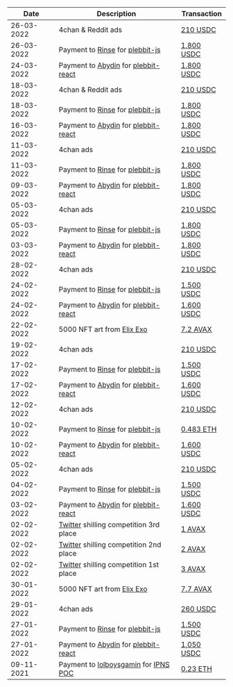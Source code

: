 | Date | Description | Transaction |
| --- | --- | --- |
| 26-03-2022 | 4chan & Reddit ads | [210 USDC](https://snowtrace.io/tx/0xbdf2a280b2251b8cc7328eb3ece4b73e42048fae68ea6de8802497872afc0936)
| 26-03-2022 | Payment to [Rinse](https://github.com/Rinse12) for [plebbit-js](https://github.com/plebbit/plebbit-js/commit/ba181ca4e357874dfe9570bcfd635f4a3ef96d18) | [1,800 USDC](https://snowtrace.io/tx/0xb3db1a416618981ea7a08b530cb48abe928d151550793408031923f8b6e24617)
| 24-03-2022 | Payment to [Abydin](https://github.com/Abydin) for [plebbit-react](https://github.com/plebbit/plebbit-react/commit/848069f95641dd05c0d6dcde163bd5e6bf428edb) | [1,800 USDC](https://snowtrace.io/tx/0xb3db1a416618981ea7a08b530cb48abe928d151550793408031923f8b6e24617)
| 18-03-2022 | 4chan & Reddit ads | [210 USDC](https://snowtrace.io/tx/0xb3db1a416618981ea7a08b530cb48abe928d151550793408031923f8b6e24617)
| 18-03-2022 | Payment to [Rinse](https://github.com/Rinse12) for [plebbit-js](https://github.com/plebbit/plebbit-js/commit/2ffd160fa8405bdbfb539990c157f6fd3e13a998) | [1,800 USDC](https://snowtrace.io/tx/0xb3db1a416618981ea7a08b530cb48abe928d151550793408031923f8b6e24617)
| 16-03-2022 | Payment to [Abydin](https://github.com/Abydin) for [plebbit-react](https://github.com/plebbit/plebbit-react/commit/d20aae9ec2f78ae3248acd03aee6cf74072087e4) | [1,800 USDC](https://snowtrace.io/tx/0xb3db1a416618981ea7a08b530cb48abe928d151550793408031923f8b6e24617)
| 11-03-2022 | 4chan ads | [210 USDC](https://snowtrace.io/tx/0xb462e9b073bfe3bc9ae2b3affa5dac4514785412dbc56f111326ae8b53e6778d)
| 11-03-2022 | Payment to [Rinse](https://github.com/Rinse12) for [plebbit-js](https://github.com/plebbit/plebbit-js/commit/9380449081879d9a076f6d5459c7a153da8b9a80) | [1,800 USDC](https://snowtrace.io/tx/0xfe56605b1e2cfa2f56e221fd1388d46010064360421b87a5193cd1e17512cdeb)
| 09-03-2022 | Payment to [Abydin](https://github.com/Abydin) for [plebbit-react](https://github.com/plebbit/plebbit-react/commit/7e72aa6ba4b39176858ba029898f4c5f260136f8) | [1,800 USDC](https://etherscan.io/tx/0x5f67dadc1fab19ef59cc2eaa115f3ce2981a80603fd956996ac9c0f14e2e562d)
| 05-03-2022 | 4chan ads | [210 USDC](https://snowtrace.io/tx/0xdd5e7da1c382f181fb517f014b8f7f6b3ad6edac1a08fc5654b8a6d0e02a0439)
| 05-03-2022 | Payment to [Rinse](https://github.com/Rinse12) for [plebbit-js](https://github.com/plebbit/plebbit-js/commit/3ac6c41e06556a450acbbee1c35f859340a65595) | [1,800 USDC](https://snowtrace.io/tx/0x1d661b8d00c50b0b279bccd6522ae63d3487b20ccc70be335e02660a6db07e3e)
| 03-03-2022 | Payment to [Abydin](https://github.com/Abydin) for [plebbit-react](https://github.com/plebbit/plebbit-react/commit/f71c47b8227822d790ed83ed59c78c3a5721a4b3) | [1,800 USDC](https://etherscan.io/tx/0xdc4d7368ded4336f0ac6fdb8ba425f2e4cceb6ccc6184670e0d25d739e9b1d64)
| 28-02-2022 | 4chan ads | [210 USDC](https://snowtrace.io/tx/0x1027fd449d62267c99075239ac22aa0d4841a3a17e1c8c4bb176a5df23db4071)
| 24-02-2022 | Payment to [Rinse](https://github.com/Rinse12) for [plebbit-js](https://github.com/plebbit/plebbit-js/commit/abe231e227fc6180ef29dec47bdbd668ce57fbfd) | [1,500 USDC](https://snowtrace.io/tx/0x89cffb44dc5127e436cc1f953e860b4abb22b1b1849bc8983b5253526a0974c5)
| 24-02-2022 | Payment to [Abydin](https://github.com/Abydin) for [plebbit-react](https://github.com/plebbit/plebbit-react/commit/06fbd5b09148b32d71a707124b9896c29f855b9c) | [1,600 USDC](https://etherscan.io/tx/0x46f657b5a212883fc6c5be45ab7440c92e2b52da86f3e82b30212ea3bc27d6f9)
| 22-02-2022 | 5000 NFT art from [Elix Exo](https://twitter.com/GenericMage1127) | [7.2 AVAX](https://snowtrace.io/tx/0xfef93c5422e97a8d7a8d3594fd17e56d7dadf7fa3f98a8bfecb9c8115f93ee38)
| 19-02-2022 | 4chan ads | [210 USDC](https://snowtrace.io/tx/0x2143b3bb69352fd784781fe7d9743ac51de06b14177ba0076f8efc4c19c8249f)
| 17-02-2022 | Payment to [Rinse](https://github.com/Rinse12) for [plebbit-js](https://github.com/plebbit/plebbit-js/commit/73c8d2afb9815303cde25169c3bd178c36bd77f0) | [1,500 USDC](https://etherscan.io/tx/0x6b73f8ab638136b0a8de1e8939ea1beed05202386e97a376323f6c3d66bd2ab2)
| 17-02-2022 | Payment to [Abydin](https://github.com/Abydin) for [plebbit-react](https://github.com/plebbit/plebbit-react/commit/db38ab6f0b7ddd411dd55c277303eb0bb015a663) | [1,600 USDC](https://etherscan.io/tx/0x8c8b97815a3cd0f71f4e05b30eac98acbd44fd4cb787b821c5ad594a1565af6c)
| 12-02-2022 | 4chan ads | [210 USDC](https://snowtrace.io/tx/0xbe52adb11a36e8e1502532e8867267c3c2d9175b5961f9a46fd9ea4bef1d32e8)
| 10-02-2022 | Payment to [Rinse](https://github.com/Rinse12) for [plebbit-js](https://github.com/plebbit/plebbit-js/commit/d5f226d2a7aba1cba45cc6675b0469b9b205cf84) | [0.483 ETH](https://etherscan.io/tx/0xe6cb9c1c061ba4ea40fe82c03c96202d8888f8c192f0b2250986099a2da956f3)
| 10-02-2022 | Payment to [Abydin](https://github.com/Abydin) for [plebbit-react](https://github.com/plebbit/plebbit-react/commit/1c43f27aa95dc13ba7fa4d8d837ad0504e8b8695) | [1,600 USDC](https://etherscan.io/tx/0x093f4e366a7ade7574e290d24367e3497b0c049fd51ee0a6953dda3a9142ed16)
| 05-02-2022 | 4chan ads | [210 USDC](https://snowtrace.io/tx/0x59ae972fdd107798917583ac64a0866246dffceaf23481be605d69119fdd1b71)
| 04-02-2022 | Payment to [Rinse](https://github.com/Rinse12) for [plebbit-js](https://github.com/plebbit/plebbit-js/commit/00dbabeaf1c3673230ea2b062b34d20cef805d00) | [1,500 USDC](https://etherscan.io/tx/0x2deb330b92c01463e59b69d916f91ae1ea5cc35508f6abf436939d0f6e32ad1d)
| 03-02-2022 | Payment to [Abydin](https://github.com/Abydin) for [plebbit-react](https://github.com/plebbit/plebbit-react/commit/5c56d8408bf8cbbc8a9d9606ccdcb53c7b566df8) | [1,600 USDC](https://etherscan.io/tx/0x0925adf5e0c4ada3ba10048657347c4092679cab8bf094b1cd14199e6e956a9a)
| 02-02-2022 | [Twitter](https://twitter.com/getplebbit/status/1487571933277442048) shilling competition 3rd place | [1 AVAX](https://snowtrace.io/tx/0xfd23334a05fedd585bb490bddb86e83189ac62c3b7468acd37043b1a9cb2e2ca)
| 02-02-2022 | [Twitter](https://twitter.com/getplebbit/status/1487571933277442048) shilling competition 2nd place | [2 AVAX](https://snowtrace.io/tx/0x66055a456ffbb30de0a4f79cebf21e549d6b1973c6708f349250aec0e29d107a)
| 02-02-2022 | [Twitter](https://twitter.com/getplebbit/status/1487571933277442048) shilling competition 1st place | [3 AVAX](https://snowtrace.io/tx/0x12c253e7a1cbc821b2e6d11bea2a5abef1052d732d836ed21cd6c264b582f44b)
| 30-01-2022 | 5000 NFT art from [Elix Exo](https://twitter.com/GenericMage1127) | [7.7 AVAX](https://snowtrace.io/tx/0xa1522bb7e738cb0b228e97b03598550ea2c61402a32b71f5e2f1707b2fd5ad70)
| 29-01-2022 | 4chan ads | [260 USDC](https://snowtrace.io/tx/0x7a587ac735b8fa0e50b79b836cf3a7f153f65da4f8d055fcdb12b4f6d85ed1f7)
| 27-01-2022 | Payment to [Rinse](https://github.com/Rinse12) for [plebbit-js](https://github.com/plebbit/plebbit-js/commit/0e0eef824d197c550914ed7dfe790bbb7841b0c4) | [1,500 USDC](https://etherscan.io/tx/0x8af8a88f6316f73b516003dacf3b9edb620158752228df70001290376c0d08cc)
| 27-01-2022 | Payment to [Abydin](https://github.com/Abydin) for [plebbit-react](https://github.com/plebbit/plebbit-react/commit/1298827aed3969f0e3f5bccdd85145d3aa51353f) | [1,050 USDC](https://etherscan.io/tx/0xd159eb1980bfae9936b3766419c1b8a945ed452f380fe5e2a9f7616f0b16fda9)
| 09-11-2021 | Payment to [lolboysgamin](https://gitcoin.co/lolboysgamin) for [IPNS POC](https://gitcoin.co/issue/plebbit/whitepaper/3/100026984) | [0.23 ETH](https://etherscan.io/tx/0xc4c136ff9b86e7c19caaeeed72cae9893c61f8144c031f01ada082d4e8340a3f)
